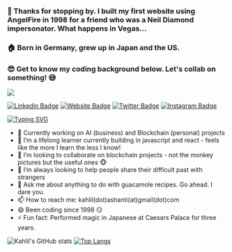 ### 👋 Thanks for stopping by. I built my first website using AngelFire in 1998 for a friend who was a Neil Diamond impersonator. What happens in Vegas...
### 🏠 Born in Germany, grew up in Japan and the US. 
### 😎 Get to know my coding background below. Let's collab on something! 😅 

![](https://cdn.hackernoon.com/images/ckxz-5-f-75-v-00-z-00-as-638-qw-6-ofc.jpg)

[![Linkedin Badge](https://img.shields.io/badge/-LinkedIn-0e76a8?style=flat-square&logo-Linkedin&logoColor-white)](https://linkedin.com/in/kahlilashanti) [![Website Badge](https://img.shields.io/badge/Website-3b5998?style=flat-square&logo=google-chrome&logoColor-white)](https://kahlilashanti.com) [![Twitter Badge](https://img.shields.io/badge/-Twitter-00acee?style=flat-square&logo=Twitter&logoColor-white)](https://twitter.com/kahlilashanti) [![Instagram Badge](https://img.shields.io/badge/-Instagram-e4405f?style=flat-square&logo=Instagram&logoColor-white)](https://instagram.com/kahlil.ashanti)


[![Typing SVG](https://readme-typing-svg.herokuapp.com?color=%2336BCF7&lines=Coder%2C+Actor+and+Love-To-Learner)](https://git.io/typing-svg)


- 🔭 Currently working on AI (business) and Blockchain (personal) projects
- 🌱 I’m a lifelong learner currently building in javascript and react - feels like the more I learn the less I know!
- 👯 I’m looking to collaborate on blockchain projects - not the monkey pictures but the useful ones 🐵
- 🤔 I’m always looking to help people share their difficult past with strangers
- 💬 Ask me about anything to do with guacamole recipes. Go ahead. I dare you.
- 📫 How to reach me: kahlil(dot)ashanti(at)gmail(dot)com
- 😄 Been coding since 1998 😏
- ⚡ Fun fact: Performed magic in Japanese at Caesars Palace for three years.

<!-- [![Kahlil's GitHub stats](https://github-readme-stats.vercel.app/api?username=kahlilashanti)](https://github.com/kahlilashanti/github-readme-stats) -->
![Kahlil's GitHub stats](https://github-readme-stats.vercel.app/api?username=kahlilashanti&show_icons=true&theme=radical)
[![Top Langs](https://github-readme-stats.vercel.app/api/top-langs/?username=kahlilashanti&layout=compact)](https://github.com/kahlilashanti/github-readme-stats)


